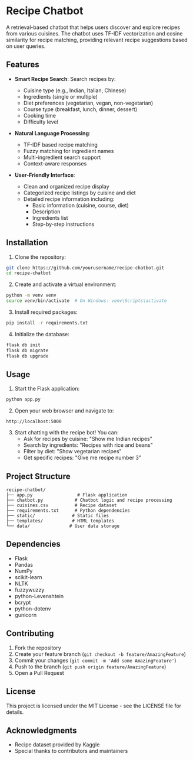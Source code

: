 # Recipe Chatbot

A retrieval-based chatbot that helps users discover and explore recipes from various cuisines. The chatbot uses TF-IDF vectorization and cosine similarity for recipe matching, providing relevant recipe suggestions based on user queries.

## Features

- **Smart Recipe Search**: Search recipes by:
  - Cuisine type (e.g., Indian, Italian, Chinese)
  - Ingredients (single or multiple)
  - Diet preferences (vegetarian, vegan, non-vegetarian)
  - Course type (breakfast, lunch, dinner, dessert)
  - Cooking time
  - Difficulty level

- **Natural Language Processing**:
  - TF-IDF based recipe matching
  - Fuzzy matching for ingredient names
  - Multi-ingredient search support
  - Context-aware responses

- **User-Friendly Interface**:
  - Clean and organized recipe display
  - Categorized recipe listings by cuisine and diet
  - Detailed recipe information including:
    - Basic information (cuisine, course, diet)
    - Description
    - Ingredients list
    - Step-by-step instructions

## Installation

1. Clone the repository:
```bash
git clone https://github.com/yourusername/recipe-chatbot.git
cd recipe-chatbot
```

2. Create and activate a virtual environment:
```bash
python -m venv venv
source venv/bin/activate  # On Windows: venv\Scripts\activate
```

3. Install required packages:
```bash
pip install -r requirements.txt
```

4. Initialize the database:
```bash
flask db init
flask db migrate
flask db upgrade
```

## Usage

1. Start the Flask application:
```bash
python app.py
```

2. Open your web browser and navigate to:
```
http://localhost:5000
```

3. Start chatting with the recipe bot! You can:
   - Ask for recipes by cuisine: "Show me Indian recipes"
   - Search by ingredients: "Recipes with rice and beans"
   - Filter by diet: "Show vegetarian recipes"
   - Get specific recipes: "Give me recipe number 3"

## Project Structure

```
recipe-chatbot/
├── app.py                 # Flask application
├── chatbot.py            # Chatbot logic and recipe processing
├── cuisines.csv          # Recipe dataset
├── requirements.txt      # Python dependencies
├── static/              # Static files
├── templates/           # HTML templates
└── data/               # User data storage
```

## Dependencies

- Flask
- Pandas
- NumPy
- scikit-learn
- NLTK
- fuzzywuzzy
- python-Levenshtein
- bcrypt
- python-dotenv
- gunicorn

## Contributing

1. Fork the repository
2. Create your feature branch (`git checkout -b feature/AmazingFeature`)
3. Commit your changes (`git commit -m 'Add some AmazingFeature'`)
4. Push to the branch (`git push origin feature/AmazingFeature`)
5. Open a Pull Request

## License

This project is licensed under the MIT License - see the LICENSE file for details.

## Acknowledgments

- Recipe dataset provided by Kaggle
- Special thanks to contributors and maintainers 
